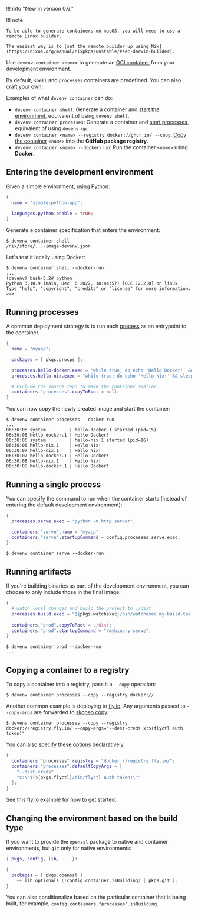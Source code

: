 !!! info "New in version 0.6."

!!! note

    To be able to generate containers on macOS, you will need to use a remote Linux builder.

    The easiest way is to [set the remote builder up using Nix](https://nixos.org/manual/nixpkgs/unstable/#sec-darwin-builder).

Use `devenv container <name>` to generate an [OCI container](https://opencontainers.org/) from your development environment.

By default, `shell` and `processes` containers are predefined. You can also [craft your own](#running-artifacts)!

Examples of what `devenv container` can do:

- `devenv container shell`: Generate a container and [start the environment](#entering-the-development-environment), equivalent of using `devenv shell`.
- `devenv container processes`: Generate a container and [start processes](#running-processes), equivalent of using `devenv up`.
- `devenv container <name> --registry docker://ghcr.io/ --copy`: [Copy the container](#copying-container-to-a-registry) `<name>` into the **GitHub package registry**.
- `devenv container <name> --docker-run`: Run the container `<name>` using **Docker**.

## Entering the development environment

Given a simple environment, using Python:

```nix title="devenv.nix"
{
  name = "simple-python-app";

  languages.python.enable = true;
}
```

Generate a container specification that enters the environment:

```shell-session
$ devenv container shell
/nix/store/...-image-devenv.json
```

Let's test it locally using Docker:

```shell-session
$ devenv container shell --docker-run
...
(devenv) bash-5.2# python
Python 3.10.9 (main, Dec  6 2022, 18:44:57) [GCC 12.2.0] on linux
Type "help", "copyright", "credits" or "license" for more information.
>>> 
```

## Running processes

A common deployment strategy is to run each [process](./processes.md) as an entrypoint to the container.

```nix title="devenv.nix"
{
  name = "myapp";

  packages = [ pkgs.procps ];

  processes.hello-docker.exec = "while true; do echo 'Hello Docker!' && sleep 1; done";
  processes.hello-nix.exec = "while true; do echo 'Hello Nix!' && sleep 1; done";

  # Exclude the source repo to make the container smaller.
  containers."processes".copyToRoot = null; 
}
```

You can now copy the newly created image and start the container:

```shell-session
$ devenv container processes --docker-run
...
06:30:06 system         | hello-docker.1 started (pid=15)
06:30:06 hello-docker.1 | Hello Docker!
06:30:06 system         | hello-nix.1 started (pid=16)
06:30:06 hello-nix.1    | Hello Nix!
06:30:07 hello-nix.1    | Hello Nix!
06:30:07 hello-docker.1 | Hello Docker!
06:30:08 hello-nix.1    | Hello Nix!
06:30:08 hello-docker.1 | Hello Docker!
```

## Running a single process


You can specify the command to run when the container starts (instead of entering the default development environment):

```nix title="devenv.nix"
{
  processes.serve.exec = "python -m http.server";

  containers."serve".name = "myapp";
  containers."serve".startupCommand = config.processes.serve.exec;
}
```

```
$ devenv container serve --docker-run
```

## Running artifacts

If you're building binaries as part of the development environment, you can choose to only include those in the final image:

```nix title="devenv.nix"
{
  # watch local changes and build the project to ./dist
  processes.build.exec = "${pkgs.watchexec}/bin/watchexec my-build-tool";
  
  containers."prod".copyToRoot = ./dist;
  containers."prod".startupCommand = "/mybinary serve";
}
```

```shell-session
$ devenv container prod --docker-run 
...
```



## Copying a container to a registry

To copy a container into a registry, pass it a `--copy` operation:

```shell-session
$ devenv container processes --copy --registry docker:// 
```

Another common example is deploying to [fly.io](https://fly.io). 
Any arguments passed to `--copy-args` are forwarded to [skopeo copy](https://github.com/containers/skopeo/blob/main/docs/skopeo-copy.1.md#options):


```shell-session
$ devenv container processes --copy --registry docker://registry.fly.io/ --copy-args="--dest-creds x:$(flyctl auth token)"
```

You can also specify these options declaratively:

```nix title="devenv.nix"
{
  containers."processes".registry = "docker://registry.fly.io/";
  containers."processes".defaultCopyArgs = [
    "--dest-creds"
    "x:\"$(${pkgs.flyctl}/bin/flyctl auth token)\""
  ];
}
```

See this [fly.io example](https://github.com/cachix/devenv/tree/main/examples/fly.io) for how to get started.

## Changing the environment based on the build type

If you want to provide the `openssl` package to native and container environments, but `git` only for native environments:

```nix title="devenv.nix"
{ pkgs, config, lib, ... }:

{
  packages = [ pkgs.openssl ] 
    ++ lib.optionals (!config.container.isBuilding) [ pkgs.git ];
}
```

You can also conditionalize based on the particular container that is being built, for example, `config.containers."processes".isBuilding`.

